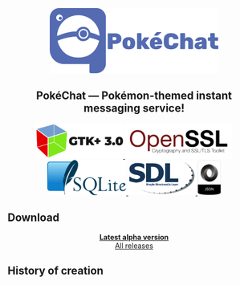 <head>
    <p align="center">
        <a href="https://github.com/PAXANDDOS/PokeChat/">
            <img src="https://github.com/PAXANDDOS/PAXANDDOS/blob/main/PokeChat/Header/PokeChat.png?raw=true" height="130px">
        </a>
        <h2 align="center">PokéChat — Pokémon-themed instant messaging service!</h2>
    </p>
</head>
<p align="center">
        <a href="https://www.gtk.org/" target="_blank">
            <img src="https://github.com/PAXANDDOS/PAXANDDOS/blob/main/PokeChat/Header/gtk+3.png?raw=true" height="70">
        </a>
        <a href="https://www.openssl.org/" target="_blank">
            <img src="https://github.com/PAXANDDOS/PAXANDDOS/blob/main/PokeChat/Header/openssl.png?raw=true" height="70">
        </a>
        <a href="https://sqlite.org/index.html" target="_blank">
            <img src="https://github.com/PAXANDDOS/PAXANDDOS/blob/main/PokeChat/Header/sqlite3.png?raw=true" height="70">
        </a>
        <a href="https://www.libsdl.org/index.php" target="_blank">
            <img src="https://github.com/PAXANDDOS/PAXANDDOS/blob/main/Images/Endgame/sdl.png?raw=true" height="70">
        </a>
        <a href="https://github.com/DaveGamble/cJSON" target="_blank">
            <img src="https://github.com/PAXANDDOS/PAXANDDOS/blob/main/PokeChat/Header/cjson.png?raw=true" height="70">
        </a>
</p>
<h2>Download</h2>
    <p align="center">
    <a href="https://github.com/PAXANDDOS/PokeChat/archive/0.8.9-alpha.zip" target="_blank"><b>Latest alpha version</b></a><br>
    <a href="https://github.com/PAXANDDOS/PokeChat/releases" target="_blank">All releases</a>
    </p>
<h2>History of creation</h2>
